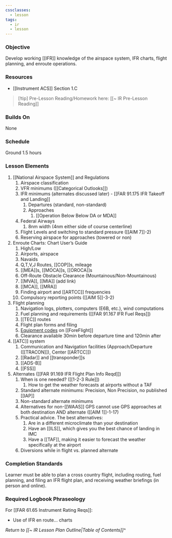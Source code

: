 ```yaml
---
cssclasses:
  - lesson
tags:
  - ir
  - lesson
---
```

### Objective
Develop working [[IFR]] knowledge of the airspace system, IFR charts, flight planning, and enroute operations.

### Resources
- [[Instrument ACS]] Section 1.C

> [!tip] Pre-Lesson Reading/Homework here: [[~ IR Pre-Lesson Reading]]

### Builds On
None

### Schedule
Ground 1.5 hours 

### Lesson Elements
1. [[National Airspace System]] and Regulations 
	1. Airspace classification 
	2. VFR minimums ([[Categorical Outlooks]])
	3. IFR minimums (alternates discussed later) - [[FAR 91.175 IFR Takeoff and Landing]]
		1. Departures (standard, non-standard)
		2. Approaches
			1. [[Operation Below Below DA or MDA]]
	4. Federal Airways
		1. 8nm width (4nm either side of course centerline)
	5. Flight Levels and switching to standard pressure ([[AIM 7]]-2)
	6. Reserving airspace for approaches (towered or non)
2. Enroute Charts: Chart User’s Guide
	1. High/Low
	2. Airports, airspace
	3. Navaids
	4. Q,T,V,J Routes, [[COP]]s, mileage
	5. [[MEA]]s, [[MOCA]]s, [[OROCA]]s
	6. Off-Route Obstacle Clearance (Mountainous/Non-Mountainous)
	7. [[MVA]], [[MIA]] (add link)
	8. [[MCA]], [[MRA]]
	9. Finding airport and [[ARTCC]] frequencies 
	10. Compulsory reporting points ([[AIM 5]]-3-2)
3. Flight planning 
	1. Navigation logs, plotters, computers (E6B, etc.), wind computations 
	2. Fuel planning and requirements ([[FAR 91.167 IFR Fuel Reqs]])
	3. [[TEC]] routes
	4. Flight plan forms and filing
	5. [Equipment codes](https://support.foreflight.com/hc/en-us/articles/360049193173-ICAO-Equipment-and-PBN-Code-Setup-Guide) on [[ForeFlight]]
	6. Clearance available 30min before departure time and 120min after
4. [[ATC]] system 
	1. Communication and Navigation facilities (Approach/Departure ([[TRACON]]), Center [[ARTCC]])
	2. [[Radar]] and [[transponder]]s 
	3. [[ADS-B]]
	4. [[FSS]]
5. Alternates ([[FAR 91.169 IFR Flight Plan Info Reqd]])
	1. When is one needed? ([[1-2-3 Rule]])
		1. How to get the weather forecasts at airports without a TAF
	2. Standard alternate minimums: Precision, Non Precision, no published [[IAP]]
	3. Non-standard alternate minimums
	4. Alternatives for non-[[WAAS]] GPS cannot use GPS approaches at both destination AND alternate ([[AIM 1]]-1-17)
	5. Practical advice. The best alternatives:
		1. Are in a different microclimate than your destination
		2. Have an [[ILS]], which gives you the best chance of landing in IMC
		3. Have a [[TAF]], making it easier to forecast the weather specifically at the airport
	6. Diversions while in flight vs. planned alternate

### Completion Standards
Learner must be able to plan a cross country flight, including routing, fuel planning, and filing an IFR flight plan, and receiving weather briefings (in person and online).

### Required Logbook Phraseology
For [[FAR 61.65 Instrument Rating Reqs]]:
- Use of IFR en route... charts

*Return to [[~ IR Lesson Plan Outline|Table of Contents]]^*